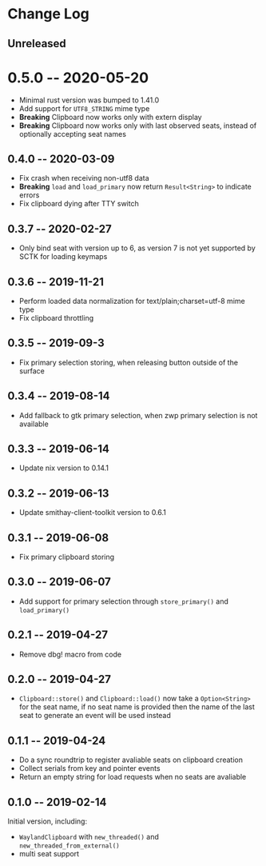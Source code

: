 # Change Log

## Unreleased

# 0.5.0 -- 2020-05-20

- Minimal rust version was bumped to 1.41.0
- Add support for `UTF8_STRING` mime type
- **Breaking** Clipboard now works only with extern display
- **Breaking** Clipboard now works only with last observed seats, instead of optionally accepting seat names

## 0.4.0 -- 2020-03-09

- Fix crash when receiving non-utf8 data
- **Breaking** `load` and `load_primary` now return `Result<String>` to indicate errors
- Fix clipboard dying after TTY switch

## 0.3.7 -- 2020-02-27

- Only bind seat with version up to 6, as version 7 is not yet supported by SCTK
  for loading keymaps

## 0.3.6 -- 2019-11-21

- Perform loaded data normalization for text/plain;charset=utf-8 mime type
- Fix clipboard throttling

## 0.3.5 -- 2019-09-3

- Fix primary selection storing, when releasing button outside of the surface

## 0.3.4 -- 2019-08-14

- Add fallback to gtk primary selection, when zwp primary selection is not available

## 0.3.3 -- 2019-06-14

- Update nix version to 0.14.1

## 0.3.2 -- 2019-06-13

- Update smithay-client-toolkit version to 0.6.1

## 0.3.1 -- 2019-06-08

- Fix primary clipboard storing

## 0.3.0 -- 2019-06-07

- Add support for primary selection through `store_primary()` and `load_primary()`

## 0.2.1 -- 2019-04-27

- Remove dbg! macro from code

## 0.2.0 -- 2019-04-27

- `Clipboard::store()` and `Clipboard::load()` now take a `Option<String>` for the seat name, if
no seat name is provided then the name of the last seat to generate an event will be used instead

## 0.1.1 -- 2019-04-24

- Do a sync roundtrip to register avaliable seats on clipboard creation
- Collect serials from key and pointer events
- Return an empty string for load requests when no seats are avaliable

## 0.1.0 -- 2019-02-14

Initial version, including:

- `WaylandClipboard` with `new_threaded()` and `new_threaded_from_external()`
- multi seat support
